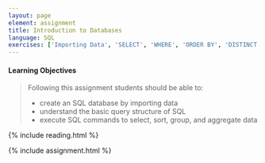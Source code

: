 ```yaml
---
layout: page
element: assignment
title: Introduction to Databases
language: SQL
exercises: ['Importing Data', 'SELECT', 'WHERE', 'ORDER BY', 'DISTINCT', 'Missing Data', 'COUNT', 'SUM']
---
```


#### Learning Objectives

> Following this assignment students should be able to:
>
> - create an SQL database by importing data
> - understand the basic query structure of SQL
> - execute SQL commands to select, sort, group, and aggregate data

{% include reading.html %}

{% include assignment.html %}
